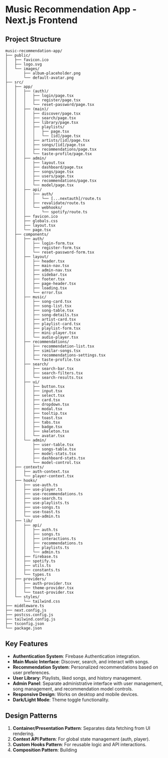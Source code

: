 # Music Recommendation App - Next.js Frontend

## Project Structure

```
music-recommendation-app/
├── public/
│   ├── favicon.ico
│   ├── logo.svg
│   └── images/
│       ├── album-placeholder.png
│       └── default-avatar.png
├── src/
│   ├── app/
│   │   ├── (auth)/
│   │   │   ├── login/page.tsx
│   │   │   ├── register/page.tsx
│   │   │   └── reset-password/page.tsx
│   │   ├── (main)/
│   │   │   ├── discover/page.tsx
│   │   │   ├── search/page.tsx
│   │   │   ├── library/page.tsx
│   │   │   ├── playlists/
│   │   │   │   ├── page.tsx
│   │   │   │   └── [id]/page.tsx
│   │   │   ├── artists/[id]/page.tsx
│   │   │   ├── songs/[id]/page.tsx
│   │   │   ├── recommendations/page.tsx
│   │   │   └── taste-profile/page.tsx
│   │   ├── admin/
│   │   │   ├── layout.tsx
│   │   │   ├── dashboard/page.tsx
│   │   │   ├── songs/page.tsx
│   │   │   ├── users/page.tsx
│   │   │   ├── recommendations/page.tsx
│   │   │   └── model/page.tsx
│   │   ├── api/
│   │   │   ├── auth/
│   │   │   │   └── [...nextauth]/route.ts
│   │   │   ├── revalidate/route.ts
│   │   │   └── webhooks/
│   │   │       └── spotify/route.ts
│   │   ├── favicon.ico
│   │   ├── globals.css
│   │   ├── layout.tsx
│   │   └── page.tsx
│   ├── components/
│   │   ├── auth/
│   │   │   ├── login-form.tsx
│   │   │   ├── register-form.tsx
│   │   │   └── reset-password-form.tsx
│   │   ├── layout/
│   │   │   ├── header.tsx
│   │   │   ├── main-nav.tsx
│   │   │   ├── admin-nav.tsx
│   │   │   ├── sidebar.tsx
│   │   │   ├── footer.tsx
│   │   │   ├── page-header.tsx
│   │   │   ├── loading.tsx
│   │   │   └── error.tsx
│   │   ├── music/
│   │   │   ├── song-card.tsx
│   │   │   ├── song-list.tsx
│   │   │   ├── song-table.tsx
│   │   │   ├── song-details.tsx
│   │   │   ├── artist-card.tsx
│   │   │   ├── playlist-card.tsx
│   │   │   ├── playlist-form.tsx
│   │   │   ├── mini-player.tsx
│   │   │   └── audio-player.tsx
│   │   ├── recommendations/
│   │   │   ├── recommendation-list.tsx
│   │   │   ├── similar-songs.tsx
│   │   │   ├── recommendations-settings.tsx
│   │   │   └── taste-profile.tsx
│   │   ├── search/
│   │   │   ├── search-bar.tsx
│   │   │   ├── search-filters.tsx
│   │   │   └── search-results.tsx
│   │   ├── ui/
│   │   │   ├── button.tsx
│   │   │   ├── input.tsx
│   │   │   ├── select.tsx
│   │   │   ├── card.tsx
│   │   │   ├── dropdown.tsx
│   │   │   ├── modal.tsx
│   │   │   ├── tooltip.tsx
│   │   │   ├── toast.tsx
│   │   │   ├── tabs.tsx
│   │   │   ├── badge.tsx
│   │   │   ├── skeleton.tsx
│   │   │   └── avatar.tsx
│   │   └── admin/
│   │       ├── user-table.tsx
│   │       ├── songs-table.tsx
│   │       ├── model-stats.tsx
│   │       ├── dashboard-stats.tsx
│   │       └── model-control.tsx
│   ├── contexts/
│   │   ├── auth-context.tsx
│   │   └── player-context.tsx
│   ├── hooks/
│   │   ├── use-auth.ts
│   │   ├── use-player.ts
│   │   ├── use-recommendations.ts
│   │   ├── use-search.ts
│   │   ├── use-playlists.ts
│   │   ├── use-songs.ts
│   │   ├── use-toast.ts
│   │   └── use-admin.ts
│   ├── lib/
│   │   ├── api/
│   │   │   ├── auth.ts
│   │   │   ├── songs.ts
│   │   │   ├── interactions.ts
│   │   │   ├── recommendations.ts
│   │   │   ├── playlists.ts
│   │   │   └── admin.ts
│   │   ├── firebase.ts
│   │   ├── spotify.ts
│   │   ├── utils.ts
│   │   ├── constants.ts
│   │   └── types.ts
│   ├── providers/
│   │   ├── auth-provider.tsx
│   │   ├── theme-provider.tsx
│   │   └── toast-provider.tsx
│   └── styles/
│       └── tailwind.css
├── middleware.ts
├── next.config.js
├── postcss.config.js
├── tailwind.config.js
├── tsconfig.json
└── package.json
```

## Key Features

- **Authentication System**: Firebase Authentication integration.
- **Main Music Interface**: Discover, search, and interact with songs.
- **Recommendation System**: Personalized recommendations based on user preferences.
- **User Library**: Playlists, liked songs, and history management.
- **Admin Panel**: Separate administrative interface with user management, song management, and recommendation model controls.
- **Responsive Design**: Works on desktop and mobile devices.
- **Dark/Light Mode**: Theme toggle functionality.

## Design Patterns

1. **Container/Presentation Pattern**: Separates data fetching from UI rendering.
2. **Context API Pattern**: For global state management (auth, player).
3. **Custom Hooks Pattern**: For reusable logic and API interactions.
4. **Composition Pattern**: Building